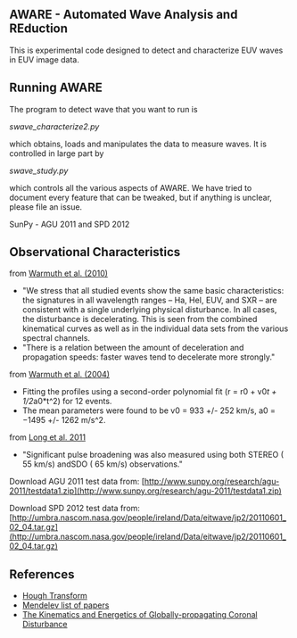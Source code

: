 AWARE - Automated Wave Analysis and REduction
---------------------------------------------
This is experimental code designed to detect and characterize EUV waves in EUV image data.

Running AWARE
-------------
The program to detect wave that you want to run is 

*swave_characterize2.py*

which obtains, loads and manipulates the data to measure waves.  It is controlled in large part by

*swave_study.py*

which controls all the various aspects of AWARE.  We have tried to document every feature that can be tweaked, but if anything is unclear, please file an issue.


SunPy - AGU 2011 and SPD 2012

Observational Characteristics
-----------------------------

from [Warmuth et al. (2010)](http://adsabs.harvard.edu/abs/2010AdSpR..45..527W)

 * "We stress that all studied events show the same basic characteristics: the signatures in all wavelength ranges – Ha, HeI, EUV, and SXR – are consistent with a single underlying physical disturbance. In all cases, the disturbance is decelerating. This is seen from the combined kinematical curves as well as in the individual data sets from the various spectral channels. 
 * "There is a relation between the amount of deceleration and propagation speeds: faster waves tend to decelerate more strongly."

from [Warmuth et al. (2004)](http://adsabs.harvard.edu/abs/2004A%26A...418.1117W)

 * Fitting the profiles using a second-order polynomial fit (r = r0 + v0*t + 1/2*a0*t^2) for 12 events.
 * The mean parameters were found to be v0 = 933 +/- 252 km/s, a0 = −1495 +/- 1262 m/s^2.

from [Long et al. 2011](http://adsabs.harvard.edu/abs/2011SPD....42.0505L)

 * "Significant pulse broadening was also measured using both STEREO ( 55 km/s) andSDO ( 65 km/s) observations."

Download AGU 2011 test data from:
  [http://www.sunpy.org/research/agu-2011/testdata1.zip](http://www.sunpy.org/research/agu-2011/testdata1.zip)

Download SPD 2012 test data from:
  [http://umbra.nascom.nasa.gov/people/ireland/Data/eitwave/jp2/20110601_02_04.tar.gz](http://umbra.nascom.nasa.gov/people/ireland/Data/eitwave/jp2/20110601_02_04.tar.gz)


References
----------
 * [Hough Transform](http://en.wikipedia.org/wiki/Hough_transform)
 * [Mendelev list of papers](http://www.mendeley.com/groups/1335103/sunpy-eit-wave/papers/)
 * [The Kinematics and Energetics of Globally-propagating Coronal Disturbance](http://www.maths.tcd.ie/~dlong/Presentations/BUKS_apr_09.pdf)
